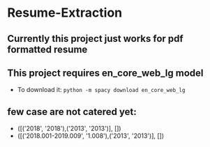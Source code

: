 
# Resume-Extraction

## Currently this project just works for pdf formatted resume

## This project requires en_core_web_lg model
* To download it:
`python -m spacy download en_core_web_lg`


## few case are not catered yet:
<ul>
    <li>([('2018', '2018'),('2013', '2013')], [])</li>
    <li>([('2018.001-2019.009', '1.008'),('2013', '2013')], [])</li>
</ul>